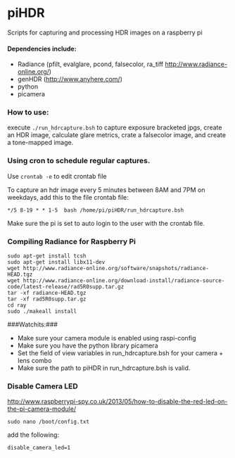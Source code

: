 # piHDR
Scripts for capturing and processing HDR images on a raspberry pi
  
#### Dependencies include: ####
* Radiance (pfilt, evalglare, pcond, falsecolor, ra_tiff http://www.radiance-online.org/)
* genHDR (http://www.anyhere.com/)
* python
* picamera

### How to use: ###  
execute `./run_hdrcapture.bsh` to capture exposure bracketed jpgs, create an HDR image, calculate glare metrics, crate a falsecolor image, and create a tone-mapped image.  

### Using cron to schedule regular captures. ###
Use `crontab -e` to edit crontab file
  
To capture an hdr image every 5 minutes between 8AM and 7PM on weekdays, add this to the file crontab file:
```
*/5 8-19 * * 1-5  bash /home/pi/piHDR/run_hdrcapture.bsh
```
Make sure the pi is set to auto login to the user with the crontab file.

### Compiling Radiance for Raspberry Pi ###
```
sudo apt-get install tcsh
sudo apt-get install libx11-dev
wget http://www.radiance-online.org/software/snapshots/radiance-HEAD.tgz
wget http://www.radiance-online.org/download-install/radiance-source-code/latest-release/rad5R0supp.tar.gz
tar -xf radiance-HEAD.tgz
tar -xf rad5R0supp.tar.gz
cd ray
sudo ./makeall install
```

###Watchits:###
* Make sure your camera module is enabled using raspi-config
* Make sure you have the python library picamera
* Set the field of view variables in run_hdrcapture.bsh for your camera + lens combo
* Make sure the path to piHDR in run_hdrcapture.bsh is valid.

### Disable Camera LED ###
http://www.raspberrypi-spy.co.uk/2013/05/how-to-disable-the-red-led-on-the-pi-camera-module/
```
sudo nano /boot/config.txt
```
add the following:
```
disable_camera_led=1
```
 

